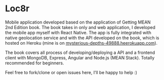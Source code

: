 # Loc8r

Mobile application developed based on the application of Getting MEAN 2nd Edition book. The book takes in only and web application, I developed the mobile app myself with React Native.
The app is fully integrated with native geolocation service and with the API developed on the book, which is hosted on Heroku (mine is on [mysterious-depths-49888.heerokuapp.com](mysterious-depths-49888.heerokuapp.com)).

The book covers all process of developing/deploying a API and a frontend client with MongoDB, Express, Angular and Node.js (MEAN Stack). Totally recommended for beginners.

Feel free to fork/clone or open issues here, I'll be happy to help :)
